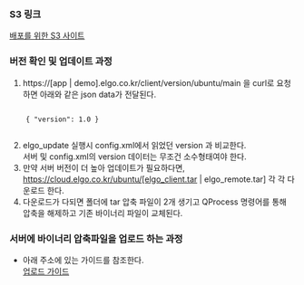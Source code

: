 ### S3 링크
[배포를 위한 S3 사이트](https://s3.console.aws.amazon.com/s3/buckets/elgo-common?region=ap-northeast-2&prefix=update/&showversions=false)

### 버전 확인 및 업데이트 과정
  1. https://[app | demo].elgo.co.kr/client/version/ubuntu/main 을 curl로 요청하면 아래와 같은 json data가 전달된다.
  <pre><code>
    { "version": 1.0 }
  </code></pre>

  2. elgo_update 실행시 config.xml에서 읽었던 version 과 비교한다. <br>
    서버 및 config.xml의 version 데이터는 무조건 소수형태여야 한다.
  3. 만약 서버 버전이 더 높아 업데이트가 필요하다면, https://cloud.elgo.co.kr/ubuntu/[elgo_client.tar | elgo_remote.tar] 각 각 다운로드 한다.
  4. 다운로드가 다되면 폴더에 tar 압축 파일이 2개 생기고 QProcess 명령어를 통해 압축을 해제하고 기존 바이너리 파일이 교체된다.

### 서버에 바이너리 압축파일을 업로드 하는 과정
  * 아래 주소에 있는 가이드를 참조한다. <br>
   [업로드 가이드](https://github.com/JohnnyJuheonShin/document/blob/main/%ED%81%B4%EB%9D%BC%EC%9D%B4%EC%96%B8%ED%8A%B8%20%EB%B0%B0%ED%8F%AC.md)
